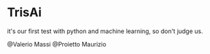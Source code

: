 # TrisAi
it's our first test with python and machine learning, so don't judge us.

@Valerio Massi
@Proietto Maurizio
